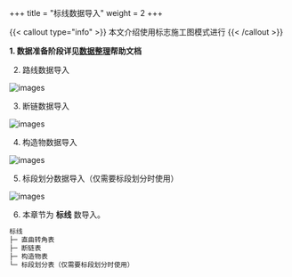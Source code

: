 +++
title = "标线数据导入"
weight = 2
+++

{{< callout type="info" >}}
本文介绍使用标志施工图模式进行
{{< /callout >}}

**1. 数据准备阶段详见[数据整理](/docs/data/)帮助文档**

2. 路线数据导入

![images](/img/docs/import/markings/markroad.png)

3. 断链数据导入

![images](/img/docs/import/markings/markcut.png)

4. 构造物数据导入

![images](/img/docs/import/markings/markbridge.png)

5. 标段划分数据导入（仅需要标段划分时使用）

![images](/img/docs/import/markings/marklinecut.png)

6. 本章节为 **标线** 数导入。

```txt
标线
├─ 直曲转角表
├─ 断链表
├─ 构造物表
└─ 标段划分表（仅需要标段划分时使用）
```
